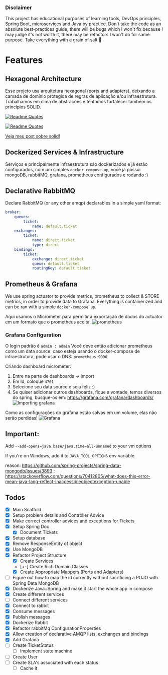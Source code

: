 ### Disclaimer
This project has educational purposes of learning tools, DevOps principles, Spring Boot, microservices and Java by practice. Don't take the code as an absolute best-practices guide, there will be bugs which I won't fix because I may judge it's not worth it, there may be refactors I won't do for same purpose. Take everything with a grain of salt 🧂

# Features
## Hexagonal Architecture
Esse projeto usa arquitetura hexagonal (ports and adapters), deixando a camada de domínio protegida de regras de aplicação e/ou infraestrutura. Trabalhamos em cima de abstrações e tentamos fortalecer também os princípios SOLID. 

[![Readme Quotes](https://quotes-github-readme.vercel.app/api?type=horizontal&theme=dracula&quote=Dependa%20de%20abstra%C3%A7%C3%B5es%20e%20n%C3%A3o%20de%20implementa%C3%A7%C3%B5es&author=Bob%20Martin)](test)

[![Readme Quotes](https://quotes-github-readme.vercel.app/api?type=horizontal&theme=dracula&quote=Programe%20voltado%20%C3%A0%20interface%2C%20n%C3%A3o%20%C3%A0%20implementa%C3%A7%C3%A3o&author=GoF)](test)

[Veja meu post sobre solid!](https://dev.to/kauegatto/solid-um-guia-diferente-162m)
## Dockerized Services & Infrastructure
Serviços e principalmente infraestrutura são dockerizados e já estão configurados, com um simples `docker compose-up`, você já possui mongoDB, rabbitMQ, grafana, prometheus configurados e rodando :)
## Declarative RabbitMQ
Declare RabbitMQ (or any other amqp) declarables in a simple yaml format:
```yaml
broker:
    queues:
        ticket:
            name: default.ticket
    exchanges:
        ticket:
            name: direct.ticket
            type: direct
    bindings:
        ticket:
            exchange: direct.ticket
            queue: default.ticket
            routingKey: default.ticket
```
## Prometheus & Grafana
We use spring actuator to provide metrics, prometheus to collect & STORE metrics, in order to provide data to Grafana. Everything is containerized and can be ran with a simple `docker-compose up`.

Aqui usamos o Micrometer para permitir a exportação de dados do actuator em um formato que o prometheus aceita.
![prometheus](https://raw.githubusercontent.com/kauegatto/ticketing-spring-microservices/main/docs/prometheus001.jpg)
### Grafana Configuration
O login padrão é ``admin : admin``
Você deve então adicionar prometheus como um data source: caso esteja usando o docker-compose de infraestrutura, pode usar o DNS: `prometheus:9090`

Criando dashboard micrometer:
1. Entre na parte de dashboards -> import
2. Em Id, coloque `4701`
3. Selecione seu data source e seja feliz :)
4. Se quiser adicionar outros dashboards, fique a vontade, temos diversos do spring, busque-os em: https://grafana.com/grafana/dashboards/
![Importing grafana](https://raw.githubusercontent.com/kauegatto/ticketing-spring-microservices/main/docs/grafana-importing.jpg)

Como as configurações do grafana estão salvas em um volume, elas não serão perdidas!
![Grafana](https://raw.githubusercontent.com/kauegatto/ticketing-spring-microservices/main/docs/grafana-functional.jpg)
## Important: 
Add `--add-opens=java.base/java.time=all-unnamed` to your vm options

If you're on Windows, add it to `JAVA_TOOL_OPTIONS` env variable

reason: https://github.com/spring-projects/spring-data-mongodb/issues/3893 ; https://stackoverflow.com/questions/70412805/what-does-this-error-mean-java-lang-reflect-inaccessibleobjectexception-unable

## Todos
- [X]  Main Scaffold
- [X]  Setup problem details and Controller Advice
- [X] Make correct controller advices and exceptions for Tickets
- [X] Setup Spring Doc
    -  [X] Document Tickets
- [X]  Setup database
- [X] Remove ResponseEntity of object
- [X] Use MongoDB
- [X] Refactor Project Structure
    - [X] Create Services
    - [+-] Create Rich Domain Classes
    - [X] Create Appropriate Mappers (Ports and Adapters)
- [ ] Figure out how to map the id correctly without sacrificing a POJO  with Spring Data MongoDB
- [X] Dockerize Java+Spring and make it start the whole app in compose
- [X] Create different services
- [ ] Connect different services
- [X] Connect to rabbit
- [X] Consume messages
- [X] Publish messages
- [X] Dockerize Rabbit
- [X] Refactor rabbitMq ConfigurationProperties
- [X] Allow creation of declarative AMQP lists, exchanges and bindings
- [X] Add Grafana
- [ ] Create TicketStatus
    - [ ] Implement state machine
- [ ] Create User
- [ ] Create SLA's associated with each status
    - [ ] Cache it
